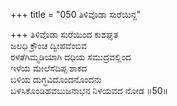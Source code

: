 +++
title = "050 ತಿಳಿವೊಡಾ ಸುರೆಯಿನ್ದ"

+++
ತಿಳಿವೊಡಾ ಸುರೆಯಿಂದ ಕುಶಘೃತ  
ಜಲಧಿ ಕ್ರೌಂಚ ದ್ವೀಪವೆಂಬಿವ  
ರಳತೆಗಿಮ್ಮಡಿಯಾಗಿ ದಧಿಯ ಸಮುದ್ರವಲ್ಲಿಂದ   
ಇಳೆಯ ಮೇಲೆಸೆದಿಪ್ಪ ಶಾಕದ  
ಬಳಿಯ ದುಗ್ಧವಿದೊಂದನೊಂದನು  
ಬಳಸಿಕೊಂಡಿಹವಬುಜನಾಭನ ನಿಳಯವದ ನೋಡ      ॥50॥
